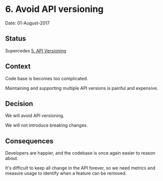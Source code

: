 # 6. Avoid API versioning

Date: 01-August-2017

## Status

Supercedes [5. API Versioning](0005-api-versioning.md)

## Context

Code base is becomes too complicated.

Maintaining and supporting multiple API versions is painful and expensive.

## Decision

We will avoid API versioning.

We will not introduce breaking changes.

## Consequences

Developers are happier, and the codebase is once again easier to reason about.

It's difficult to keep all change in the API forever, so we need metrics and measure usage to identify when a feature can be removed.